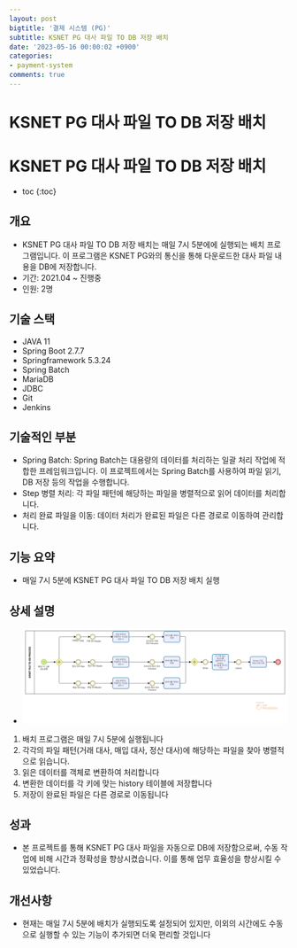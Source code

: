 ```yaml
---
layout: post
bigtitle: '결제 시스템 (PG)'
subtitle: KSNET PG 대사 파일 TO DB 저장 배치
date: '2023-05-16 00:00:02 +0900'
categories:
- payment-system
comments: true
---
```


# KSNET PG 대사 파일 TO DB 저장 배치

# KSNET PG 대사 파일 TO DB 저장 배치
* toc
{:toc}

## 개요
+ KSNET PG 대사 파일 TO DB 저장 배치는 매일 7시 5분에에 실행되는 배치 프로그램입니다. 이 프로그램은 KSNET PG와의 통신을 통해 다운로드한 대사 파일 내용을 DB에 저장합니다.
+ 기간: 2021.04 ~ 진행중
+ 인원: 2명

## 기술 스택
+ JAVA 11
+ Spring Boot 2.7.7
+ Springframework 5.3.24
+ Spring Batch
+ MariaDB
+ JDBC
+ Git
+ Jenkins

## 기술적인 부분
+ Spring Batch: Spring Batch는 대용량의 데이터를 처리하는 일괄 처리 작업에 적합한 프레임워크입니다. 이 프로젝트에서는 Spring Batch를 사용하여 파일 읽기, DB 저장 등의 작업을 수행합니다.
+ Step 병렬 처리: 각 파일 패턴에 해당하는 파일을 병렬적으로 읽어 데이터를 처리합니다.
+ 처리 완료 파일을 이동: 데이터 처리가 완료된 파일은 다른 경로로 이동하여 관리합니다.

## 기능 요약
+ 매일 7시 5분에 KSNET PG 대사 파일 TO DB 저장 배치 실행

## 상세 설명
+ ![img.png](../../../assets/img/payment-system/KsnetFileToDB.png)

1. 배치 프로그램은 매일 7시 5분에 실행됩니다
2. 각각의 파일 패턴(거래 대사, 매입 대사, 정산 대사)에 해당하는 파일을 찾아 병렬적으로 읽습니다.
3. 읽은 데이터를 객체로 변환하여 처리합니다
4. 변환한 데이터를 각 키에 맞는 history 테이블에 저장합니다 
5. 저장이 완료된 파일은 다른 경로로 이동됩니다

## 성과
+ 본 프로젝트를 통해 KSNET PG 대사 파일을 자동으로 DB에 저장함으로써, 수동 작업에 비해 시간과 정확성을 향상시켰습니다. 이를 통해 업무 효율성을 향상시킬 수 있었습니다.
 
## 개선사항
+ 현재는 매일 7시 5분에 배치가 실행되도록 설정되어 있지만, 이외의 시간에도 수동으로 실행할 수 있는 기능이 추가되면 더욱 편리할 것입니다


